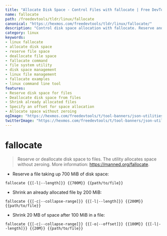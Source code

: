 ```yaml
---
title: "Allocate Disk Space - Control Files with fallocate | Free DevTools"
name: fallocate
path: /freedevtools/tldr/linux/fallocate
canonical: "https://hexmos.com/freedevtools/tldr/linux/fallocate/"
description: "Control disk space allocation with fallocate. Reserve and deallocate file space quickly and easily using the command line. Free online tool, no registration required."
category: linux
keywords:
- linux fallocate
- allocate disk space
- reserve file space
- deallocate file space
- fallocate command
- file system utility
- disk space management
- linux file management
- fallocate examples
- linux command line tool
features:
- Reserve disk space for files
- Deallocate disk space from files
- Shrink already allocated files
- Specify an offset for space allocation
- Allocate space without zeroing
ogImage: "https://hexmos.com/freedevtools/t/tool-banners/json-utilities-banner.png"
twitterImage: "https://hexmos.com/freedevtools/t/tool-banners/json-utilities-banner.png"
---
```


# fallocate

> Reserve or deallocate disk space to files.
> The utility allocates space without zeroing.
> More information: <https://manned.org/fallocate>.

- Reserve a file taking up 700 MiB of disk space:

`fallocate {{[-l|--length]}} {{700M}} {{path/to/file}}`

- Shrink an already allocated file by 200 MiB:

`fallocate {{[-c|--collapse-range]}} {{[-l|--length]}} {{200M}} {{path/to/file}}`

- Shrink 20 MB of space after 100 MiB in a file:

`fallocate {{[-c|--collapse-range]}} {{[-o|--offset]}} {{100M}} {{[-l|--length]}} {{20M}} {{path/to/file}}`
